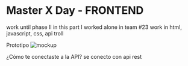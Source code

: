 # Master X Day - FRONTEND

work until phase II
in this part I worked alone in team #23
work in html, javascript, css, api troll


Prototipo
![mockup](https://user-images.githubusercontent.com/49377574/110216592-f3217500-7e7d-11eb-9906-51d8bf016f06.png)

¿Cómo te conectaste a la API?
se conecto con api rest 


